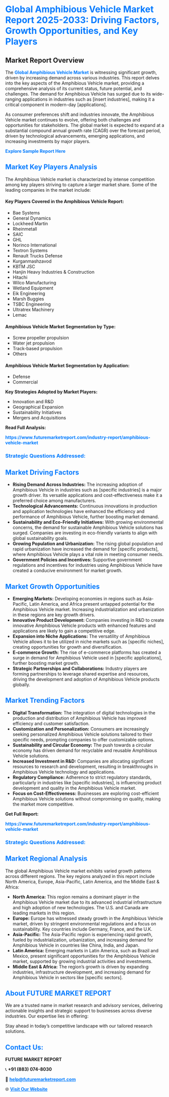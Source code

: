 <h1 style="color: #007BFF;">Global Amphibious Vehicle Market Report 2025-2033: Driving Factors, Growth Opportunities, and Key Players</h1>

<section id="overview">
<h2>Market Report Overview</h2>
<p>The <a href="https://www.futuremarketreport.com/industry-report/amphibious-vehicle-market" style="color: #007BFF; text-decoration: none;"><strong>Global Amphibious Vehicle Market</strong></a> is witnessing significant growth, driven by increasing demand across various industries. This report delves into the key aspects of the Amphibious Vehicle market, providing a comprehensive analysis of its current status, future potential, and challenges. The demand for Amphibious Vehicle has surged due to its wide-ranging applications in industries such as [insert industries], making it a critical component in modern-day [applications].</p>
<p>As consumer preferences shift and industries innovate, the Amphibious Vehicle market continues to evolve, offering both challenges and opportunities for stakeholders. The global market is expected to expand at a substantial compound annual growth rate (CAGR) over the forecast period, driven by technological advancements, emerging applications, and increasing investments by major players.</p>
</section>

<section id="overview">
<p><a href="https://www.futuremarketreport.com/request-sample/reportId=45390" style="color: #007BFF; text-decoration: none;"><strong>Explore Sample Report Here</strong></a></p>
</section>

<section id="key-players">
<h2 style="color: #007BFF;">Market Key Players Analysis</h2>
<p>The Amphibious Vehicle market is characterized by intense competition among key players striving to capture a larger market share. Some of the leading companies in the market include:</p>
<h4>Key Players Covered in the Amphibious Vehicle Report:</h4>
<ul><li>Bae Systems</li><li>General Dynamics</li><li>Lockheed Martin</li><li>Rheinmetall</li><li>SAIC</li><li>GHL</li><li>Norinco International</li><li>Textron Systems</li><li>Renault Trucks Defense</li><li>Kurganmashzavod</li><li>KBTM JSC</li><li>Hanjin Heavy Industries &amp; Construction</li><li>Hitachi</li><li>Wilco Manufacturing</li><li>Wetland Equipment</li><li>Eik Engineering</li><li>Marsh Buggies</li><li>TSBC Engineering</li><li>Ultratrex Machinery</li><li>Lemac</li></ul>
<h4>Amphibious Vehicle Market Segmentation by Type:</h4>
<ul><li>Screw propeller propulsion</li><li>Water jet propulsion</li><li>Track-based propulsion</li><li>Others</li></ul>

<h4>Amphibious Vehicle Market Segmentation by Application:</h4>
<ul><li>Defense</li><li>Commercial</li></ul>
<p><strong>Key Strategies Adopted by Market Players:</strong></p>
<ul>
<li>Innovation and R&D</li>
<li>Geographical Expansion</li>
<li>Sustainability Initiatives</li>
<li>Mergers and Acquisitions</li>
</ul>
</section>

<section>
<p><strong>Read Full Analysis: </strong></p><a href="https://www.futuremarketreport.com/industry-report/amphibious-vehicle-market" style="color: #007BFF; text-decoration: none;"><strong>https://www.futuremarketreport.com/industry-report/amphibious-vehicle-market</strong></a>
<h3 style="color: #007BFF;">Strategic Questions Addressed:</h3>
</section>

<section id="driving-factors">
<h2 style="color: #007BFF;">Market Driving Factors</h2>
<ul>
<li><strong>Rising Demand Across Industries:</strong> The increasing adoption of Amphibious Vehicle in industries such as [specific industries] is a major growth driver. Its versatile applications and cost-effectiveness make it a preferred choice among manufacturers.</li>
<li><strong>Technological Advancements:</strong> Continuous innovations in production and application technologies have enhanced the efficiency and performance of Amphibious Vehicle, further boosting market demand.</li>
<li><strong>Sustainability and Eco-Friendly Initiatives:</strong> With growing environmental concerns, the demand for sustainable Amphibious Vehicle solutions has surged. Companies are investing in eco-friendly variants to align with global sustainability goals.</li>
<li><strong>Growing Population and Urbanization:</strong> The rising global population and rapid urbanization have increased the demand for [specific products], where Amphibious Vehicle plays a vital role in meeting consumer needs.</li>
<li><strong>Government Policies and Incentives:</strong> Supportive government regulations and incentives for industries using Amphibious Vehicle have created a conducive environment for market growth.</li>
</ul>
</section>

<section id="growth-opportunities">
<h2 style="color: #007BFF;">Market Growth Opportunities</h2>
<ul>
<li><strong>Emerging Markets:</strong> Developing economies in regions such as Asia-Pacific, Latin America, and Africa present untapped potential for the Amphibious Vehicle market. Increasing industrialization and urbanization in these regions are key growth drivers.</li>
<li><strong>Innovative Product Development:</strong> Companies investing in R&D to create innovative Amphibious Vehicle products with enhanced features and applications are likely to gain a competitive edge.</li>
<li><strong>Expansion into Niche Applications:</strong> The versatility of Amphibious Vehicle allows it to be utilized in niche markets such as [specific niches], creating opportunities for growth and diversification.</li>
<li><strong>E-commerce Growth:</strong> The rise of e-commerce platforms has created a surge in demand for Amphibious Vehicle used in [specific applications], further boosting market growth.</li>
<li><strong>Strategic Partnerships and Collaborations:</strong> Industry players are forming partnerships to leverage shared expertise and resources, driving the development and adoption of Amphibious Vehicle products globally.</li>
</ul>
</section>

<section id="trending-factors">
<h2 style="color: #007BFF;">Market Trending Factors</h2>
<ul>
<li><strong>Digital Transformation:</strong> The integration of digital technologies in the production and distribution of Amphibious Vehicle has improved efficiency and customer satisfaction.</li>
<li><strong>Customization and Personalization:</strong> Consumers are increasingly seeking personalized Amphibious Vehicle solutions tailored to their specific needs, prompting companies to offer customizable options.</li>
<li><strong>Sustainability and Circular Economy:</strong> The push towards a circular economy has driven demand for recyclable and reusable Amphibious Vehicle solutions.</li>
<li><strong>Increased Investment in R&D:</strong> Companies are allocating significant resources to research and development, resulting in breakthroughs in Amphibious Vehicle technology and applications.</li>
<li><strong>Regulatory Compliance:</strong> Adherence to strict regulatory standards, particularly in industries like [specific industries], is influencing product development and quality in the Amphibious Vehicle market.</li>
<li><strong>Focus on Cost-Effectiveness:</strong> Businesses are exploring cost-efficient Amphibious Vehicle solutions without compromising on quality, making the market more competitive.</li>
</ul>
</section>

<section>
<p><strong>Get Full Report: </strong></p><a href="https://www.futuremarketreport.com/industry-report/amphibious-vehicle-market" style="color: #007BFF; text-decoration: none;"><strong>https://www.futuremarketreport.com/industry-report/amphibious-vehicle-market</strong></a>
<h3 style="color: #007BFF;">Strategic Questions Addressed:</h3>
</section>


<section id="regional-analysis">
<h2 style="color: #007BFF;">Market Regional Analysis</h2>
<p>The global Amphibious Vehicle market exhibits varied growth patterns across different regions. The key regions analyzed in this report include North America, Europe, Asia-Pacific, Latin America, and the Middle East & Africa:</p>
<ul>
<li><strong>North America:</strong> This region remains a dominant player in the Amphibious Vehicle market due to its advanced industrial infrastructure and high adoption of new technologies. The U.S. and Canada are leading markets in this region.</li>
<li><strong>Europe:</strong> Europe has witnessed steady growth in the Amphibious Vehicle market, driven by stringent environmental regulations and a focus on sustainability. Key countries include Germany, France, and the U.K.</li>
<li><strong>Asia-Pacific:</strong> The Asia-Pacific region is experiencing rapid growth, fueled by industrialization, urbanization, and increasing demand for Amphibious Vehicle in countries like China, India, and Japan.</li>
<li><strong>Latin America:</strong> Emerging markets in Latin America, such as Brazil and Mexico, present significant opportunities for the Amphibious Vehicle market, supported by growing industrial activities and investments.</li>
<li><strong>Middle East & Africa:</strong> The region’s growth is driven by expanding industries, infrastructure development, and increasing demand for Amphibious Vehicle in sectors like [specific sectors].</li>
</ul>
</section>

<footer>
<h2 style="color: #007BFF;">About FUTURE MARKET REPORT</h2>
<p>We are a trusted name in market research and advisory services, delivering actionable insights and strategic support to businesses across diverse industries. Our expertise lies in offering:</p>

<p>Stay ahead in today’s competitive landscape with our tailored research solutions.</p>

<h2 style="color: #007BFF;">Contact Us:</h2>
<p><strong>FUTURE MARKET REPORT</strong></p>
<p>📞 <strong>+91 (883) 074-8030</strong></p>
<p>📧 <strong><a href="mailto:help@futuremarketreport.com" style="color: #007BFF;">help@futuremarketreport.com</a></strong></p>
<p>🌐 <strong><a href="https://www.futuremarketreport.com/" style="color: #007BFF;">Visit Our Website</a></strong></p>
</footer>